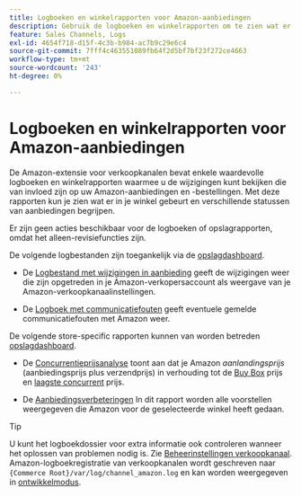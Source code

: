 ```yaml
---
title: Logboeken en winkelrapporten voor Amazon-aanbiedingen
description: Gebruik de logboeken en winkelrapporten om te zien wat er gebeurt in je Adobe Commerce- of Magento Open Source-winkel en in je Amazon Marketplace-aanbiedingen.
feature: Sales Channels, Logs
exl-id: 4654f718-d15f-4c3b-b984-ac7b9c29e6c4
source-git-commit: 7fff4c463551089fb64f2d5bf7bf23f272ce4663
workflow-type: tm+mt
source-wordcount: '243'
ht-degree: 0%

---
```


# Logboeken en winkelrapporten voor Amazon-aanbiedingen

De Amazon-extensie voor verkoopkanalen bevat enkele waardevolle logboeken en winkelrapporten waarmee u de wijzigingen kunt bekijken die van invloed zijn op uw Amazon-aanbiedingen en -bestellingen. Met deze rapporten kun je zien wat er in je winkel gebeurt en verschillende statussen van aanbiedingen begrijpen.

Er zijn geen acties beschikbaar voor de logboeken of opslagrapporten, omdat het alleen-revisiefuncties zijn.

De volgende logbestanden zijn toegankelijk via de [opslagdashboard](./amazon-store-dashboard.md).

- De [Logbestand met wijzigingen in aanbieding](./listing-changes-log.md) geeft de wijzigingen weer die zijn opgetreden in je Amazon-verkopersaccount als weergave van je Amazon-verkoopkanaalinstellingen.

- De [Logboek met communicatiefouten](./communication-errors-log.md) geeft eventuele gemelde communicatiefouten met Amazon weer.

De volgende store-specific rapporten kunnen van worden betreden [opslagdashboard](./amazon-store-dashboard.md).

- De [Concurrentieprijsanalyse](./competitive-price-analysis.md) toont aan dat je Amazon _aanlandingsprijs_ (aanbiedingsprijs plus verzendprijs) in verhouding tot de [Buy Box](./buy-box-competitor-pricing.md) prijs en [laagste concurrent](./lowest-competitor-pricing.md) prijs.

- De [Aanbiedingsverbeteringen](./listing-improvements.md) In dit rapport worden alle voorstellen weergegeven die Amazon voor de geselecteerde winkel heeft gedaan.

>[!TIP]
>
>U kunt het logboekdossier voor extra informatie ook controleren wanneer het oplossen van problemen nodig is. Zie [Beheerinstellingen verkoopkanaal](./sales-channel-settings.md). Amazon-logboekregistratie van verkoopkanalen wordt geschreven naar `{Commerce Root}/var/log/channel_amazon.log` en kan worden weergegeven in [ontwikkelmodus](https://experienceleague.adobe.com/docs/commerce-admin/systems/tools/developer-tools.html#operation-modes).
